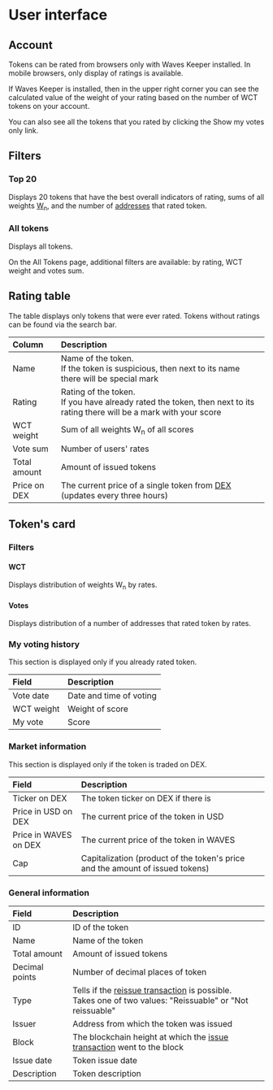 # User interface

## Account

Tokens can be rated from browsers only with Waves Keeper installed. In mobile browsers, only display of ratings is available.

If Waves Keeper is installed, then in the upper right corner you can see the calculated value of the weight of your rating based on the number of WCT tokens on your account.

You can also see all the tokens that you rated by clicking the Show my votes only link.

## Filters

### Top 20

Displays 20 tokens that have the best overall indicators of rating, sums of all weights [W<sub>n</sub>](/waves-token-rating/rating-formula.md), and the number of [addresses](/blockchain/address.md) that rated token.

### All tokens

Displays all tokens.

On the All Tokens page, additional filters are available: by rating, WCT weight and votes sum.

## Rating table

The table displays only tokens that were ever rated. Tokens without ratings can be found via the search bar.

| Column | Description |
| :--- | :--- |
| Name | Name of the token.<br>If the token is suspicious, then next to its name there will be special mark |
| Rating | Rating of the token.<br> If you have already rated the token, then next to its rating there will be a mark with your score |
| WCT weight	| Sum of all weights W<sub>n</sub> of all scores |
| Vote sum | Number of users' rates |
| Total amount | Amount of issued tokens |
| Price on DEX | The current price of a single token from [DEX](/waves-dex/about-waves-dex.md) (updates every three hours) |

## Token's card

### Filters

#### WCT

Displays distribution of weights W<sub>n</sub> by rates.

#### Votes

Displays distribution of a number of addresses that rated token by rates.

### My voting history

This section is displayed only if you already rated token.

| Field | Description |
| :--- | :--- |
| Vote date | Date and time of voting|
| WCT weight | Weight of score |
| My vote | Score |

### Market information

This section is displayed only if the token is traded on DEX.

| Field | Description |
| :--- | :--- |
| Ticker on DEX | The token ticker on DEX if there is |
| Price in USD on DEX | The current price of the token in USD |
| Price in WAVES on DEX | The current price of the token in WAVES |
| Cap | Capitalization (product of the token's price and the amount of issued tokens) |

### General information

| Field | Description |
| :--- | :--- |
| ID | ID of the token |
| Name | Name of the token |
| Total amount | Amount of issued tokens |
| Decimal points | Number of decimal places of token |
| Type | Tells if the [reissue transaction](/blockchain/transaction-type/reissue-transaction.md) is possible. <br>Takes one of two values: "Reissuable" or "Not reissuable" |
| Issuer | Address from which the token was issued |
| Block | The blockchain height at which the [issue transaction](/blockchain/transaction-type/issue-transaction.md) went to the block |
| Issue date | Token issue date |
| Description | Token description |
